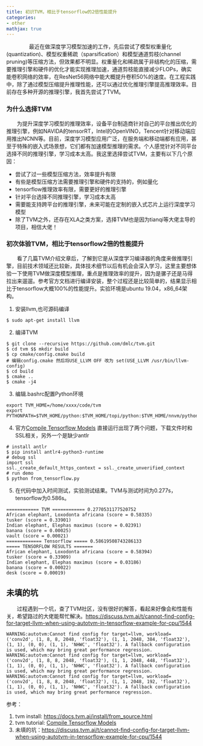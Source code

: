 ```yaml
---
title: 初识TVM，相比于tensorflow的2倍性能提升
categories:
- other
mathjax: true
---
```


　　
　　最近在做深度学习模型加速的工作，先后尝试了模型权重量化(quantization)、模型权重稀疏（sparsification）和模型通道剪枝(channel pruning)等压缩方法，但效果都不明显。权重量化和稀疏属于非结构化的压缩，需要推理引擎和硬件的优化才能实现推理加速，通道剪枝能直接减少FLOPs，确实能卷积网络的效率，在ResNet56网络中能大概提升卷积50%的速度。在工程实践中，除了通过模型压缩提升推理性能，还可以通过优化推理引擎提高推理效率。目前存在多种开源的推理引擎，我首先尝试了TVM。


### 为什么选择TVM
　　为提升深度学习模型的推理效率，设备平台制造商针对自己的平台推出优化的推理引擎，例如NAVIDA的tensorRT，Intel的OpenVINO，Tencent针对移动端应用推出NCNN等。目前，深度学习模型应用广泛，在服务端和移动端都有应用，甚至于特殊的嵌入式场景想，它们都有加速模型推理的需求。个人感觉针对不同平台选择不同的推理引擎，学习成本太高。我这里选择尝试TVM，主要有以下几个原因：
- 尝试了过一些模型压缩方法，效率提升有限
- 有些是模型压缩方法需要推理引擎和硬件的支持的，例如量化
- tensorflow推理效率有限，需要更好的推理引擎
- 针对平台选择不同推理引擎，学习成本太高
- 需要能支持跨平台的推理引擎，未来可能在定制的嵌入式芯片上运行深度学习模型
- 除了TVM之外，还存在XLA之类方案，选择TVM也是因为tianqi等大佬主导的项目，相信大佬！


### 初次体验TVM，相比于tensorflow2倍的性能提升
　　看了几篇TVM介绍文章后，了解到它是从深度学习编译器的角度来做推理引擎，目前技术领域还比较新，具体技术细节以后有机会会深入学习，这里主要想体验一下使用TVM做深度模型推理，重点是推理效率的提升，因为是骡子还是马得拉出来遛遛。参考官方文档进行编译安装，整个过程还是比较简单的，结果显示相比于tensorflow大概100%的性能提升。实验环境是ubuntu 19.04，x86_64架构。
1. 安装llvm,也可源码编译
```
$ sudo apt-get install llvm
```
2. 编译TVM
```
$ git clone --recursive https://github.com/dmlc/tvm.git
$ cd tvm $$ mkdir build
$ cp cmake/config.cmake build
# 编辑config.cmake 然后将USE_LLVM OFF 改为 set(USE_LLVM /usr/bin/llvm-config)
$ cd build
$ cmake ..
$ cmake -j4
```
3. 编辑.bashrc配置Python环境
```
export TVM_HOME=/home/xxxx/code/tvm
export PYTHONPATH=$TVM_HOME/python:$TVM_HOME/topi/python:$TVM_HOME/nnvm/python
```
4. 官方[Compile Tensorflow Models](https://docs.tvm.ai/tutorials/frontend/from_tensorflow.html#sphx-glr-tutorials-frontend-from-tensorflow-py)
直接运行出现了两个问题，下载文件时和SSL相关，另外一个是缺少antlr
```
# install antlr
$ pip install antlr4-python3-runtime
# debug ssl
import ssl
ssl._create_default_https_context = ssl._create_unverified_context
# run demo
$ python from_tensorflow.py
```
5. 在代码中加入时间测试，实验测试结果。TVM与测试时间为0.277s，tensorflow为0.586s。
```
============ TVM ============ 0.2770531177520752
African elephant, Loxodonta africana (score = 0.58335)
tusker (score = 0.33901)
Indian elephant, Elephas maximus (score = 0.02391)
banana (score = 0.00025)
vault (score = 0.00021)
============= Tensorflow ===== 0.58619508743286133
===== TENSORFLOW RESULTS =======
African elephant, Loxodonta africana (score = 0.58394)
tusker (score = 0.33909)
Indian elephant, Elephas maximus (score = 0.03186)
banana (score = 0.00022)
desk (score = 0.00019)

```

## 未填的坑
　　过程遇到一个坑，查了TVM社区，没有很好的解答，看起来好像会和性能有关，希望路过的大佬能帮忙解决。https://discuss.tvm.ai/t/cannot-find-config-for-target-llvm-when-using-autotvm-in-tensorflow-example-for-cpu/1544
```
WARNING:autotvm:Cannot find config for target=llvm, workload=('conv2d', (1, 8, 8, 2048, 'float32'), (1, 1, 2048, 384, 'float32'), (1, 1), (0, 0), (1, 1), 'NHWC', 'float32'). A fallback configuration is used, which may bring great performance regression.
WARNING:autotvm:Cannot find config for target=llvm, workload=('conv2d', (1, 8, 8, 2048, 'float32'), (1, 1, 2048, 448, 'float32'), (1, 1), (0, 0), (1, 1), 'NHWC', 'float32'). A fallback configuration is used, which may bring great performance regression.
WARNING:autotvm:Cannot find config for target=llvm, workload=('conv2d', (1, 8, 8, 2048, 'float32'), (1, 1, 2048, 192, 'float32'), (1, 1), (0, 0), (1, 1), 'NHWC', 'float32'). A fallback configuration is used, which may bring great performance regression.

```

参考：
1. tvm install: https://docs.tvm.ai/install/from_source.html
2. tvm tutorial: [Compile Tensorflow Models](https://docs.tvm.ai/tutorials/frontend/from_tensorflow.html#sphx-glr-tutorials-frontend-from-tensorflow-py)
3. 未填的坑：https://discuss.tvm.ai/t/cannot-find-config-for-target-llvm-when-using-autotvm-in-tensorflow-example-for-cpu/1544